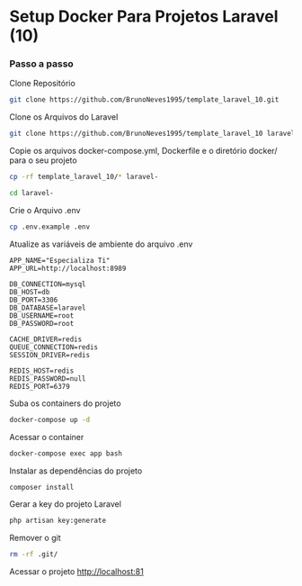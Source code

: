 
# Setup Docker Para Projetos Laravel (10)
### Passo a passo
Clone Repositório
```sh
git clone https://github.com/BrunoNeves1995/template_laravel_10.git
```

Clone os Arquivos do Laravel
```sh
git clone https://github.com/BrunoNeves1995/template_laravel_10 laravel-
```


Copie os arquivos docker-compose.yml, Dockerfile e o diretório docker/ para o seu projeto
```sh
cp -rf template_laravel_10/* laravel-
```
```sh
cd laravel-
```


Crie o Arquivo .env
```sh
cp .env.example .env
```


Atualize as variáveis de ambiente do arquivo .env
```dosini
APP_NAME="Especializa Ti"
APP_URL=http://localhost:8989

DB_CONNECTION=mysql
DB_HOST=db
DB_PORT=3306
DB_DATABASE=laravel
DB_USERNAME=root
DB_PASSWORD=root

CACHE_DRIVER=redis
QUEUE_CONNECTION=redis
SESSION_DRIVER=redis

REDIS_HOST=redis
REDIS_PASSWORD=null
REDIS_PORT=6379
```


Suba os containers do projeto
```sh
docker-compose up -d
```


Acessar o container
```sh
docker-compose exec app bash
```


Instalar as dependências do projeto
```sh
composer install
```


Gerar a key do projeto Laravel
```sh
php artisan key:generate
```

Remover o git
```sh
rm -rf .git/
```


Acessar o projeto
[http://localhost:81](http://localhost:81)
